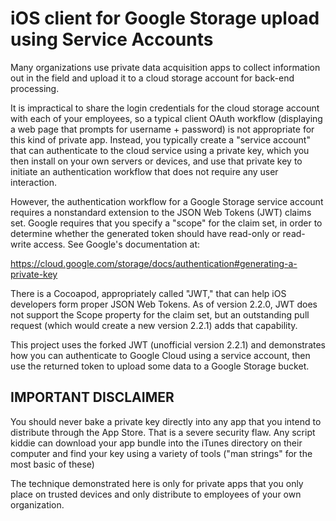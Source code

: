 # iOS client for Google Storage upload using Service Accounts

Many organizations use private data acquisition apps to collect information out in the field and upload it to a cloud storage account for back-end processing.

It is impractical to share the login credentials for the cloud storage account with each of your employees, so a typical client OAuth workflow (displaying a web page that prompts for username + password) is not appropriate for this kind of private app. Instead, you typically create a "service account" that can authenticate to the cloud service using a private key, which you then install on your own servers or devices, and use that private key to initiate an authentication workflow that does not require any user interaction.

However, the authentication workflow for a Google Storage service account requires a nonstandard extension to the JSON Web Tokens (JWT) claims set. Google requires that you specify a "scope" for the claim set, in order to determine whether the generated token should have read-only or read-write access. See Google's documentation at:

https://cloud.google.com/storage/docs/authentication#generating-a-private-key

There is a Cocoapod, appropriately called "JWT," that can help iOS developers form proper JSON Web Tokens. As of version 2.2.0, JWT does not support the Scope property for the claim set, but an outstanding pull request (which would create a new version 2.2.1) adds that capability.

This project uses the forked JWT (unofficial version 2.2.1) and demonstrates how you can authenticate to Google Cloud using a service account, then use the returned token to upload some data to a Google Storage bucket.


## IMPORTANT DISCLAIMER

You should never bake a private key directly into any app that you intend to distribute through the App Store. That is a severe security flaw. Any script kiddie can download your app bundle into the iTunes directory on their computer and find your key using a variety of tools ("man strings" for the most basic of these)

The technique demonstrated here is only for private apps that you only place on trusted devices and only distribute to employees of your own organization.
